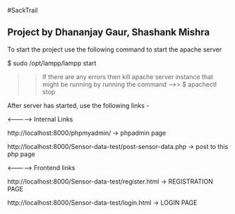 #SackTrail

## Project by Dhananjay Gaur, Shashank Mishra

To start the project use the following command to start the apache server

$ sudo /opt/lampp/lampp start

>> If there are any errors then kill apache server instance that might be running by running the command 
-->> $ apachectl stop

After server has started, use the following links -

<-----> Internal Links

http://localhost:8000/phpmyadmin/  -> phpadmin page

http://localhost:8000/Sensor-data-test/post-sensor-data.php -> post to this php page


<-----> Frontend links

http://localhost:8000/Sensor-data-test/register.html -> REGISTRATION PAGE

http://localhost:8000/Sensor-data-test/login.html -> LOGIN PAGE
